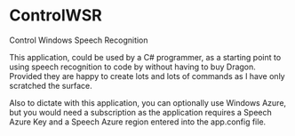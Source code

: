 # ControlWSR
Control Windows Speech Recognition

This application, could be used by a C# programmer, as a starting point to using speech recognition to code by without having to buy Dragon. Provided they are happy to create lots and lots of commands as I have only scratched the surface.

Also to dictate with this application, you can optionally use Windows Azure, but you would need a subscription as the application requires a Speech Azure Key and a Speech Azure region entered into the app.config file.
